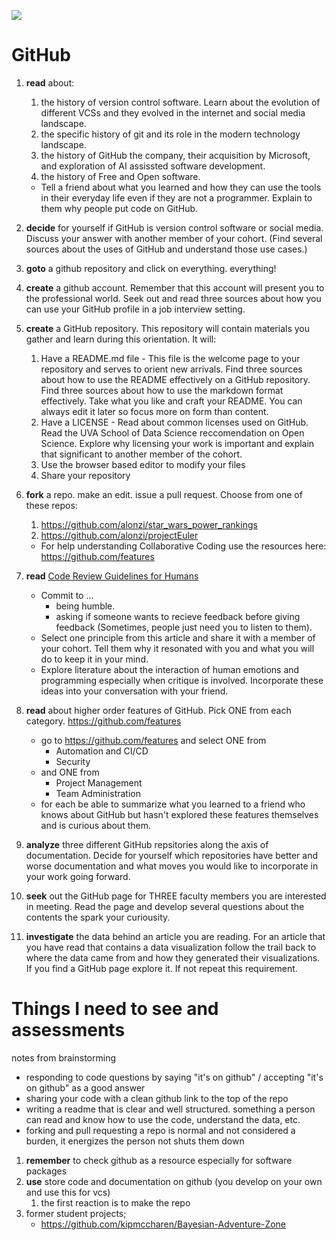 ![](https://github.com/UVADS/orientation-technical/blob/main/content/images/github-badge.png)

# GitHub

1. **read** about:
   1.  the history of version control software. Learn about the evolution of different VCSs and they evolved in the internet and social media landscape.
   2. the specific history of git and its role in the modern technology landscape.
   3.  the history of GitHub the company, their acquisition by Microsoft, and exploration of AI assissted software development. 
   4.  the history of Free and Open software.

   * Tell a friend about what you learned and how they can use the tools in their everyday life even if they are not a programmer. Explain to them why people put code on GitHub.

2. **decide** for yourself if GitHub is version control software or social media. Discuss your answer with another member of your cohort. (Find several sources about the uses of GitHub and understand those use cases.)

3. **goto** a github repository and click on everything. everything!

3. **create** a github account. Remember that this account will present you to the professional world. Seek out and read three sources about how you can use your GitHub profile in a job interview setting. 
 
4. **create** a GitHub repository. This repository will contain materials you gather and learn during this orientation. It will:
     1. Have a README.md file - This file is the welcome page to your repository and serves to orient new arrivals. Find three sources about how to use the README effectively on a GitHub repository. Find three sources about how to use the markdown format effectively. Take what you like and craft your README. You can always edit it later so focus more on form than content.
     2. Have a LICENSE - Read about common licenses used on GitHub. Read the UVA School of Data Science reccomendation on Open Science. Explore why licensing your work is important and explain that significant to another member of the cohort.
     3. Use the browser based editor to modify your files
     4. Share your repository

5. **fork** a repo. make an edit. issue a pull request. Choose from one of these repos:
    1.  https://github.com/alonzi/star_wars_power_rankings
    2.  https://github.com/alonzi/projectEuler

    * For help understanding Collaborative Coding use the resources here: https://github.com/features

5. **read** [Code Review Guidelines for Humans](https://phauer.com/2018/code-review-guidelines/)
    * Commit to ...
      * being humble.
      * asking if someone wants to recieve feedback before giving feedback (Sometimes, people just need you to listen to them).
    * Select one principle from this article and share it with a member of your cohort. Tell them why it resonated with you and what you will do to keep it in your mind.
    * Explore literature about the interaction of human emotions and programming especially when critique is involved. Incorporate these ideas into your conversation with your friend.

7. **read** about higher order features of GitHub. Pick ONE from each category. https://github.com/features
    * go to https://github.com/features and select ONE from
       * Automation and CI/CD
       * Security
    * and ONE from
       * Project Management
       * Team Administration
    * for each be able to summarize what you learned to a friend who knows about GitHub but hasn't explored these features themselves and is curious about them.
 
8. **analyze** three different GitHub repsitories along the axis of documentation. Decide for yourself which repositories have better and worse documentation and what moves you would like to incorporate in your work going forward.


10. **seek** out the GitHub page for THREE faculty members you are interested in meeting. Read the page and develop several questions about the contents the spark your curiousity.

11. **investigate** the data behind an article you are reading. For an article that you have read that contains a data visualization follow the trail back to where the data came from and how they generated their visualizations. If you find a GitHub page explore it. If not repeat this requirement.








# Things I need to see and assessments

notes from brainstorming

* responding to code questions by saying "it's on github" / accepting "it's on github" as a good answer
* sharing your code with a clean github link to the top of the repo
* writing a readme that is clear and well structured. something a person can read and know how to use the code, understand the data, etc.
* forking and pull requesting a repo is normal and not considered a burden, it energizes the person not shuts them down

1. **remember** to check github as a resource especially for software packages
3. **use** store code and documentation on github (you develop on your own and use this for vcs)
    1. the first reaction is to make the repo
5. former student projects;
      * https://github.com/kipmccharen/Bayesian-Adventure-Zone
